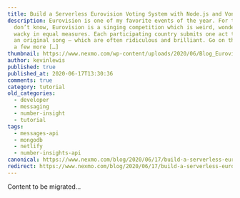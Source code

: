 ```yaml
---
title: Build a Serverless Eurovision Voting System with Node.js and Vonage
description: Eurovision is one of my favorite events of the year. For those who
  don’t know, Eurovision is a singing competition which is weird, wonderful and
  wacky in equal measures. Each participating country submits one act to perform
  an original song – which are often ridiculous and brilliant. Go on then – have
  a few more […]
thumbnail: https://www.nexmo.com/wp-content/uploads/2020/06/Blog_Eurovision-Voting_1200x600.png
author: kevinlewis
published: true
published_at: 2020-06-17T13:30:36
comments: true
category: tutorial
old_categories:
  - developer
  - messaging
  - number-insight
  - tutorial
tags:
  - messages-api
  - mongodb
  - netlify
  - number-insights-api
canonical: https://www.nexmo.com/blog/2020/06/17/build-a-serverless-eurovision-voting-system-with-node-js-and-vonage
redirect: https://www.nexmo.com/blog/2020/06/17/build-a-serverless-eurovision-voting-system-with-node-js-and-vonage
---
```

Content to be migrated...